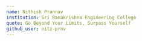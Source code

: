 ```yaml
---
name: Nithish Prannav
institution: Sri Ramakrishna Engineering College
quote: Go Beyond Your Limits, Surpass Yourself
github_user: nitz-prnv
---
```


